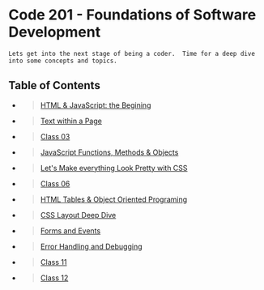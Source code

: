# Code 201 - Foundations of Software Development

    Lets get into the next stage of being a coder.  Time for a deep dive into some concepts and topics.  

## Table of Contents

- > [HTML & JavaScript: the Begining](class-01.md)

- > [Text within a Page](class-02.md)

- > [Class 03](class-03.md)

- > [JavaScript Functions, Methods & Objects](class-04.md)

- > [Let's Make everything Look Pretty with CSS](class-05.md)

- > [Class 06](class-06.md)

- > [HTML Tables & Object Oriented Programing](class-07.md)

- > [CSS Layout Deep Dive](class-08.md)

- > [Forms and Events](class-09.md)

- > [Error Handling and Debugging](class-10.md)

- > [Class 11](class-11.md)

- > [Class 12](class-12.md)
